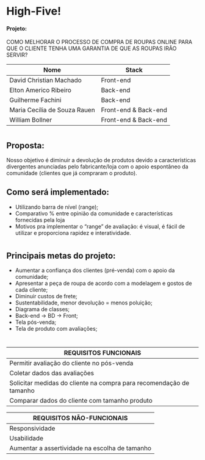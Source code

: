 # High-Five! 


#### Projeto: 
COMO MELHORAR O PROCESSO DE COMPRA DE ROUPAS ONLINE PARA QUE O CLIENTE TENHA UMA GARANTIA DE QUE AS ROUPAS IRÃO SERVIR?



| Nome | Stack |
| ------ | ------ |
| David Christian Machado | Front-end |
| Elton Americo Ribeiro | Back-end |
| Guilherme Fachini | Back-end |
| Maria Cecília de Souza Rauen | Front-end & Back-end |
| William Bollner | Front-end & Back-end |
#


<h2><b>Proposta:</b></h2>
Nosso objetivo é diminuir a devolução de produtos devido a características divergentes anunciadas pelo fabricante/loja com o apoio espontâneo da comunidade (clientes que já compraram o produto).


<h2><b>Como será implementado:</b></h2>

- Utilizando barra de nível (range); 
- Comparativo % entre opinião da comunidade e características fornecidas pela loja
- Motivos pra implementar o “range” de avaliação: é visual, é fácil de utilizar e proporciona rapidez e interatividade.

#

<h2><b>Principais metas do projeto:</b></h2>

- Aumentar a confiança dos clientes (pré-venda) com o apoio da comunidade; <br>
- Apresentar a peça de roupa de acordo com a modelagem e gostos de cada cliente; <br>
- Diminuir custos de frete; <br>
- Sustentabilidade, menor devolução = menos poluição; <br>
- Diagrama de classes; <br>
- Back-end → BD → Front; <br>
- Tela pós-venda; <br>
- Tela de produto com avaliações; <br>

#

|<b>REQUISITOS FUNCIONAIS</b> | 
| ------ |
|Permitir avaliação do cliente no pós-venda|
|Coletar dados das avaliações|
|Solicitar medidas do cliente na compra para recomendação de tamanho|
|Comparar dados do cliente com tamanho produto|


|<b>REQUISITOS NÃO-FUNCIONAIS</b>|
| ------ |
|Responsividade|
|Usabilidade|
|Aumentar a assertividade na escolha de tamanho|
